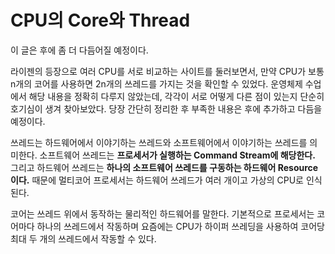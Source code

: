 # CPU의 Core와 Thread

이 글은 후에 좀 더 다듬어질 예정이다.

라이젠의 등장으로 여러 CPU를 서로 비교하는 사이트를 둘러보면서, 만약 CPU가 보통 n개의 코어를 사용하면 2n개의 쓰레드를 가지는 것을 확인할 수 있었다. 운영체제 수업에서 해당 내용을 정확히 다루지 않았는데, 각각이 서로 어떻게 다른 점이 있는지 단순히 호기심이 생겨 찾아보았다. 당장 간단히 정리한 후 부족한 내용은 후에 추가하고 다듬을 예정이다.

쓰레드는 하드웨어에서 이야기하는 쓰레드와 소프트웨어에서 이야기하는 쓰레드를 의미한다. 소프트웨어 쓰레드는 **프로세서가 실행하는 Command Stream에 해당한다.** 그리고 하드웨어 쓰레드는 **하나의 소프트웨어 쓰레드를 구동하는 하드웨어 Resource이다.** 때문에 멀티코어 프로세서는 하드웨어 쓰레드가 여러 개이고 가상의 CPU로 인식된다.

코어는 쓰레드 위에서 동작하는 물리적인 하드웨어를 말한다. 기본적으로 프로세서는 코어마다 하나의 쓰레드에서 작동하며 요즘에는 CPU가 하이퍼 쓰레딩을 사용하여 코어당 최대 두 개의 쓰레드에서 작동할 수 있다.

